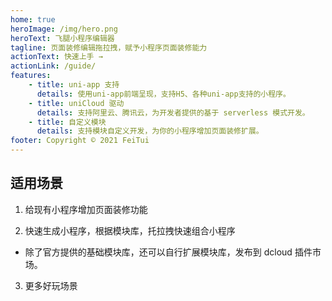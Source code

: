 ```yaml
---
home: true
heroImage: /img/hero.png
heroText: 飞腿小程序编辑器
tagline: 页面装修编辑拖拉拽，赋予小程序页面装修能力
actionText: 快速上手 →
actionLink: /guide/
features:
    - title: uni-app 支持
      details: 使用uni-app前端呈现，支持H5、各种uni-app支持的小程序。
    - title: uniCloud 驱动
      details: 支持阿里云、腾讯云，为开发者提供的基于 serverless 模式开发。
    - title: 自定义模块
      details: 支持模块自定义开发，为你的小程序增加页面装修扩展。
footer: Copyright © 2021 FeiTui
---
```


## 适用场景

1. 给现有小程序增加页面装修功能

2. 快速生成小程序，根据模块库，托拉拽快速组合小程序

-   除了官方提供的基础模块库，还可以自行扩展模块库，发布到 dcloud 插件市场。

3. 更多好玩场景
